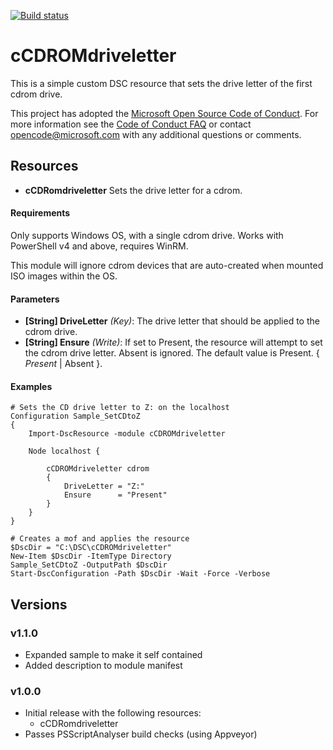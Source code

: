 [![Build status](https://ci.appveyor.com/api/projects/status/7mccrx1uwn4gnuhp/branch/master?svg=true)](https://ci.appveyor.com/project/kewalaka/ccdromdriveletter)

# cCDROMdriveletter

This is a simple custom DSC resource that sets the drive letter of the first cdrom drive.

This project has adopted the [Microsoft Open Source Code of Conduct](https://opensource.microsoft.com/codeofconduct/).
For more information see the [Code of Conduct FAQ](https://opensource.microsoft.com/codeofconduct/faq/) or contact [opencode@microsoft.com](mailto:opencode@microsoft.com) with any additional questions or comments.

## Resources

* **cCDRomdriveletter** Sets the drive letter for a cdrom.

#### Requirements

Only supports Windows OS, with a single cdrom drive.  Works with PowerShell v4 and above, requires WinRM.

This module will ignore cdrom devices that are auto-created when mounted ISO images within the OS.

#### Parameters

* **[String] DriveLetter** _(Key)_: The drive letter that should be applied to the cdrom drive.
* **[String] Ensure** _(Write)_: If set to Present, the resource will attempt to set the cdrom drive letter.  Absent is ignored.  The default value is Present. { *Present* | Absent }.

#### Examples

```
# Sets the CD drive letter to Z: on the localhost 
Configuration Sample_SetCDtoZ
{   
    Import-DscResource -module cCDROMdriveletter

    Node localhost {

        cCDROMdriveletter cdrom
        {
            DriveLetter = "Z:"
            Ensure      = "Present"
        }
    }
}

# Creates a mof and applies the resource
$DscDir = "C:\DSC\cCDROMdriveletter"
New-Item $DscDir -ItemType Directory 
Sample_SetCDtoZ -OutputPath $DscDir
Start-DscConfiguration -Path $DscDir -Wait -Force -Verbose
```

## Versions

### v1.1.0

 * Expanded sample to make it self contained
 * Added description to module manifest
 
### v1.0.0

* Initial release with the following resources:
  * cCDRomdriveletter
* Passes PSScriptAnalyser build checks (using Appveyor)

